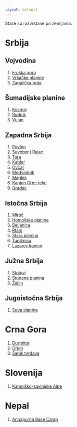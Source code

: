 ```yaml
---
layout: default
---
```


<!-- <div class="alert alert-warning">
Sve informacije koristite na sopstvenu odgovornost.
</div> -->

Staze su razvrstane po zemljama.

# Srbija

## Vojvodina

1. [Fruška gora](planine/srbija/fruska-gora/fruska-gora)
2. [Vršačke planine](planine/srbija/vrsacke-planine/vrsacke-planine)
3. [Zagajička brda](planine/srbija/zagajicka-brda/zagajicka-brda)

## Šumadijske planine
1. [Kosmaj](planine/srbija/kosmaj/kosmaj)
2. [Rudnik](planine/srbija/rudnik/rudnik)
3. [Vujan](planine/srbija/vujan/vujan)

## Zapadna Srbija
1. [Povlen](planine/srbija/povlen/povlen)
2. [Suvobor i Rajac](planine/srbija/suvobor-rajac/suvobor-rajac)
3. [Tara](planine/srbija/tara/tara)
4. [Kablar](planine/srbija/kablar/kablar)
5. [Ovčar](planine/srbija/ovcar/ovcar)
6. [Medvednik](planine/srbija/medvednik/medvednik)
7. [Magleš](planine/srbija/magles/magles)
8. [Kanjon Crne reke](planine/srbija/kanjon-crne-reke/kanjon-crne-reke)
9. [Gradac](planine/srbija/gradac/index)

## Istočna Srbija

1. [Miroč](planine/srbija/miroc/miroc)
2. [Homoljske planine](planine/srbija/homoljske-planine/homoljske-planine)
3. [Beljanica](planine/srbija/beljanica/beljanica)
4. [Rtanj](planine/srbija/rtanj/rtanj)
5. [Stara planina](planine/srbija/stara-planina/stara-planina)
6. [Tupižnica](planine/srbija/tupiznica/index)
7. [Lazarev kanjon](planine/srbija/lazarev-kanjon/index)

## Južna Srbija

1. [Stolovi](planine/srbija/stolovi/stolovi)
2. [Studena planina](planine/srbija/studena-planina/studena-planina)
3. [Željin](planine/srbija/zeljin/zeljin)

## Jugoistočna Srbija

1. [Suva planina](planine/srbija/suva-planina/suva-planina)

# Crna Gora

1. [Durmitor](planine/crna-gora/durmitor/durmitor)
2. [Orjen](planine/crna-gora/orjen/orjen)
3. [Šanik tvrđava](planine/crna-gora/boka-kotorska/boka-kotorska)

# Slovenija

1. [Kamniško-savinjske Alpe](planine/slovenija/kamnisko-savinjske-alpe/kamnisko-savinjske-alpe)

# Nepal
1. [Annapurna Base Camp](planine/nepal/abc/abc)

